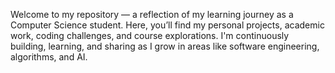 Welcome to my repository — a reflection of my learning journey as a Computer Science student. Here, you’ll find my personal projects, academic work, coding challenges, and course explorations. I'm continuously building, learning, and sharing as I grow in areas like software engineering, algorithms, and AI.
